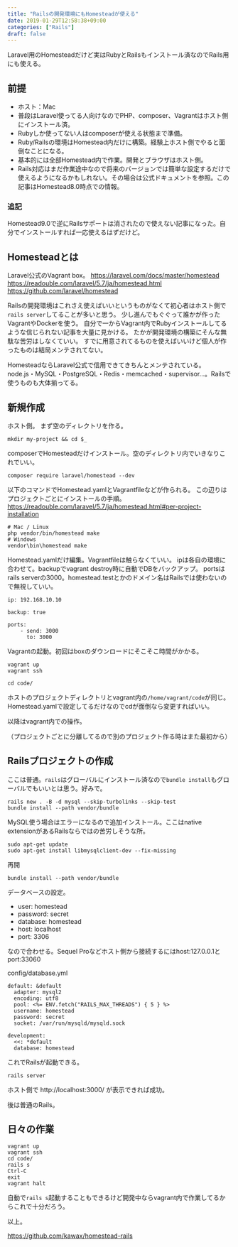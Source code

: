 ```yaml
---
title: "Railsの開発環境にもHomesteadが使える"
date: 2019-01-29T12:58:38+09:00
categories: ["Rails"]
draft: false
---
```


Laravel用のHomesteadだけど実はRubyとRailsもインストール済なのでRails用にも使える。

## 前提
- ホスト：Mac
- 普段はLaravel使ってる人向けなのでPHP、composer、Vagrantはホスト側にインストール済。
- Rubyしか使ってない人はcomposerが使える状態まで準備。
- Ruby/Railsの環境はHomestead内だけに構築。経験上ホスト側でやると面倒なことになる。
- 基本的には全部Homestead内で作業。開発とブラウザはホスト側。
- Rails対応はまだ作業途中なので将来のバージョンでは簡単な設定するだけで使えるようになるかもしれない。その場合は公式ドキュメントを参照。この記事はHomestead8.0時点での情報。

### 追記
Homestead9.0で逆にRailsサポートは消されたので使えない記事になった。自分でインストールすれば一応使えるはずだけど。

## Homesteadとは
Laravel公式のVagrant box。
https://laravel.com/docs/master/homestead
https://readouble.com/laravel/5.7/ja/homestead.html
https://github.com/laravel/homestead

Railsの開発環境はこれさえ使えばいいというものがなくて初心者はホスト側で`rails server`してることが多いと思う。
少し進んでもぐぐって誰かが作ったVagrantやDockerを使う。
自分で一からVagrant内でRubyインストールしてるような信じられない記事を大量に見かける。
たかが開発環境の構築にそんな無駄な苦労はしなくていい。
すでに用意されてるものを使えばいいけど個人が作ったものは結局メンテされてない。

HomesteadならLaravel公式で信用できてきちんとメンテされている。
node.js・MySQL・PostgreSQL・Redis・memcached・supervisor…。Railsで使うものも大体揃ってる。

## 新規作成
ホスト側。
まず空のディレクトリを作る。
```
mkdir my-project && cd $_
```
composerでHomesteadだけインストール。空のディレクトリ内でいきなりこれでいい。
```
composer require laravel/homestead --dev
```

以下のコマンドでHomestead.yamlとVagrantfileなどが作られる。
この辺りはプロジェクトごとにインストールの手順。
https://readouble.com/laravel/5.7/ja/homestead.html#per-project-installation

```
# Mac / Linux
php vendor/bin/homestead make
# Windows
vendor\bin\homestead make
```

Homestead.yamlだけ編集。Vagrantfileは触らなくていい。
ipは各自の環境に合わせて。backupでvagrant destroy時に自動でDBをバックアップ。
portsはrails serverの3000。homestead.testとかのドメイン名はRailsでは使わないので無視していい。
```
ip: 192.168.10.10

backup: true

ports:
    - send: 3000
      to: 3000
```

Vagrantの起動。初回はboxのダウンロードにそこそこ時間がかかる。
```
vagrant up
vagrant ssh

cd code/
```
ホストのプロジェクトディレクトリとvagrant内の`/home/vagrant/code`が同じ。Homestead.yamlで設定してるだけなのでcdが面倒なら変更すればいい。

以降はvagrant内での操作。

（プロジェクトごとに分離してるので別のプロジェクト作る時はまた最初から）

## Railsプロジェクトの作成
ここは普通。`rails`はグローバルにインストール済なので`bundle install`もグローバルでもいいとは思う。好みで。
```
rails new . -B -d mysql --skip-turbolinks --skip-test
bundle install --path vendor/bundle
```
MySQL使う場合はエラーになるので追加インストール。ここはnative extensionがあるRailsならではの苦労しそうな所。
```
sudo apt-get update
sudo apt-get install libmysqlclient-dev --fix-missing
```
再開
```
bundle install --path vendor/bundle
```

データベースの設定。

- user: homestead
- password: secret
- database: homestead
- host: localhost
- port: 3306

なので合わせる。Sequel Proなどホスト側から接続するにはhost:127.0.0.1とport:33060

config/database.yml
```
default: &default
  adapter: mysql2
  encoding: utf8
  pool: <%= ENV.fetch("RAILS_MAX_THREADS") { 5 } %>
  username: homestead
  password: secret
  socket: /var/run/mysqld/mysqld.sock

development:
  <<: *default
  database: homestead
```

これでRailsが起動できる。
```
rails server
```

ホスト側で http://localhost:3000/ が表示できれば成功。

後は普通のRails。

## 日々の作業
```
vagrant up
vagrant ssh
cd code/
rails s
Ctrl-C
exit
vagrant halt
```

自動で`rails s`起動することもできるけど開発中ならvagrant内で作業してるからこれで十分だろう。

以上。

https://github.com/kawax/homestead-rails
